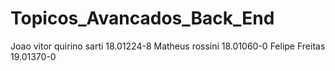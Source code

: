 # Topicos_Avancados_Back_End
Joao vitor quirino sarti 18.01224-8
Matheus rossini 18.01060-0
Felipe Freitas 19.01370-0

